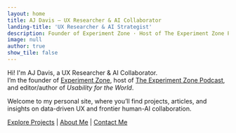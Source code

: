 ```yaml
---
layout: home
title: AJ Davis – UX Researcher & AI Collaborator
landing-title: 'UX Researcher & AI Strategist'
description: Founder of Experiment Zone · Host of The Experiment Zone Podcast · Author of Usability for the World
image: null
author: true
show_tile: false
---
```


Hi! I'm AJ Davis, a UX Researcher & AI Collaborator.  
I’m the founder of [Experiment Zone](https://experimentzone.com), host of [The Experiment Zone Podcast](https://experimentzone.com/podcast), and editor/author of _Usability for the World_.

Welcome to my personal site, where you’ll find projects, articles, and insights on data-driven UX and frontier human-AI collaboration.

[Explore Projects](/projects) | [About Me](/about) | [Contact Me](/contact)
